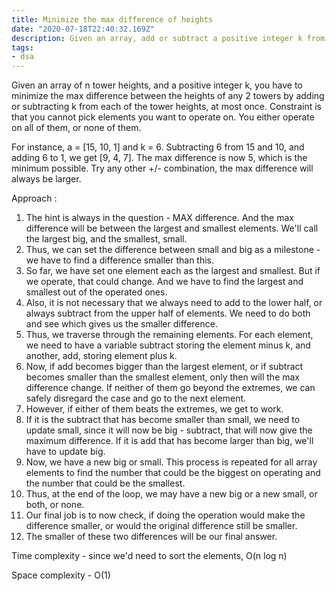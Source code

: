 ```yaml
---
title: Minimize the max difference of heights
date: "2020-07-18T22:40:32.169Z"
description: Given an array, add or subtract a positive integer k from each element to minimize the maximum difference between any two elements of the array.
tags: 
- dsa
---
```


Given an array of n tower heights, and a positive integer k, you have to minimize the max difference between the heights of any 2 towers by adding or subtracting k from each of the tower heights, at most once. Constraint is that you cannot pick elements you want to operate on. You either operate on all of them, or none of them.

For instance, a = [15, 10, 1] and k = 6. Subtracting 6 from 15 and 10, and adding 6 to 1, we get [9, 4, 7]. The max difference is now 5, which is the minimum possible. Try any other +/- combination, the max difference will always be larger. 

Approach : 

1. The hint is always in the question - MAX difference. And the max difference will be between the largest and smallest elements. 
We'll call the largest big, and the smallest, small.
2. Thus, we can set the difference between small and big as a milestone - we have to find a difference smaller than this.
3. So far, we have set one element each as the largest and smallest. But if we operate, that could change. And we have to find the largest and smallest out of the operated ones.
4. Also, it is not necessary that we always need to add to the lower half, or always subtract from the upper half of elements. We need to do both and see which gives us the smaller difference. 
5. Thus, we traverse through the remaining elements. For each element, we need to have a variable subtract storing the element minus k, and another, add, storing element plus k. 
6. Now, if add becomes bigger than the largest element, or if subtract becomes smaller than the smallest element, only then will the max difference change. If neither of them go beyond the extremes, we can safely disregard the case and go to the next element.
7. However, if either of them beats the extremes, we get to work.  
8. If it is the subtract that has become smaller than small, we need to update small, since it will now be big - subtract, that will now give the maximum difference. If it is add that has become larger than big, we'll have to update big.
9. Now, we have a new big or small. This process is repeated for all array elements to find the number that could be the biggest on operating and the number that could be the smallest.
10. Thus, at the end of the loop, we may have a new big or a new small, or both, or none.
11. Our final job is to now check, if doing the operation would make the difference smaller, or would the original difference still be smaller.
12. The smaller of these two differences will be our final answer.

Time complexity - since we'd need to sort the elements, O(n log n)

Space complexity - O(1)